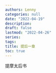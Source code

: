 ```yaml
---
authors: Lenny
categories: null
date: "2022-04-19"
description: 
draft: false
lastmod: "2022-04-26"
series:
tags: 
title: 提后一章
toc: true
---
```

提摩太后书
<!--more-->


